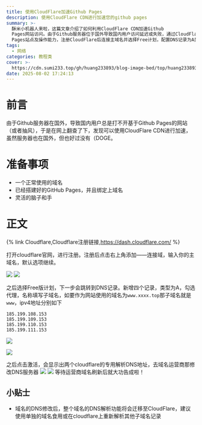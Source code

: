 ```yaml
---
title: 使用CloudFlare加速Github Pages
description: 使用CloudFlare CDN进行加速您的github pages
summary: >-
  酥米小机器人来啦，这篇文章介绍了如何利用CloudFlare CDN加速Github
  Pages网站访问。由于Github服务器位于国外导致国内用户访问延迟或失败，通过CloudFlare可有效改善这一情况。需准备已注册的域名、搭建好的Github
  Pages站点及操作能力，注册CloudFlare后连接主域名并选择Free计划，配置DNS记录为A类型，开启代理功能，填写子域名如www.xxxx.top及对应的四个IP地址，最后将域名DNS服务器更改为CloudFlare提供的地址。需注意域名解析迁移后建议使用独立域名或仅通过CloudFlare解析其他子域名记录以确保稳定性。
tags:
  - 网络
categories: 教程类
cover: >-
  https://cdn.sumi233.top/gh/huang233893/blog-image-bed/top/huang233893/imgs/blog/cf.webp
date: 2025-08-02 17:24:13
---
```


# 前言
由于Github服务器在国外，导致国内用户总是打不开基于Github Pages的网站（或者抽风），于是在网上翻查了下，发现可以使用CloudFlare CDN进行加速，虽然服务器也在国外，但也好过没有（DOGE。

# 准备事项
- 一个正常使用的域名
- 已经搭建好的GitHub Pages，并且绑定上域名
- 灵活的脑子和手

# 正文

{% link Cloudflare,Cloudflare注册链接,https://dash.cloudflare.com/ %}

打开cloudflare官网，进行注册。注册后点击右上角添加——连接域，输入你的主域名，默认选项继续。

![](https://cdn.sumi233.top/gh/huang233893/blog-image-bed/top/huang233893/imgs/blog/cloudflaredns%20(1).png)
![](https://cdn.sumi233.top/gh/huang233893/blog-image-bed/top/huang233893/imgs/blog/cloudflaredns%20(2).png)

之后选择Free版计划，下一步会跳转到DNS记录。新增四个记录，类型为A，勾选代理，名称填写子域名，如要作为网站使用的域名为`www.xxxx.top`那子域名就是`www`，ipv4地址分别如下
```
185.199.108.153
185.199.109.153
185.199.110.153
185.199.111.153
```
![](https://cdn.sumi233.top/gh/huang233893/blog-image-bed/top/huang233893/imgs/blog/cloudflaredns%20(3).png)

![](https://cdn.sumi233.top/gh/huang233893/blog-image-bed/top/huang233893/imgs/blog/cloudflaredns%20(6).png)

之后点击激活，会显示出两个cloudflare的专用解析DNS地址，去域名运营商那修改DNS服务器
![](https://cdn.sumi233.top/gh/huang233893/blog-image-bed/top/huang233893/imgs/blog/cloudflaredns%20(4).png)
![](https://cdn.sumi233.top/gh/huang233893/blog-image-bed/top/huang233893/imgs/blog/cloudflaredns%20(5).png)
等待运营商域名刷新后就大功告成啦！


## 小贴士
- 域名的DNS修改后，整个域名的DNS解析功能将会迁移至CloudFlare，建议使用单独的域名食用或在cloudflare上重新解析其他子域名记录